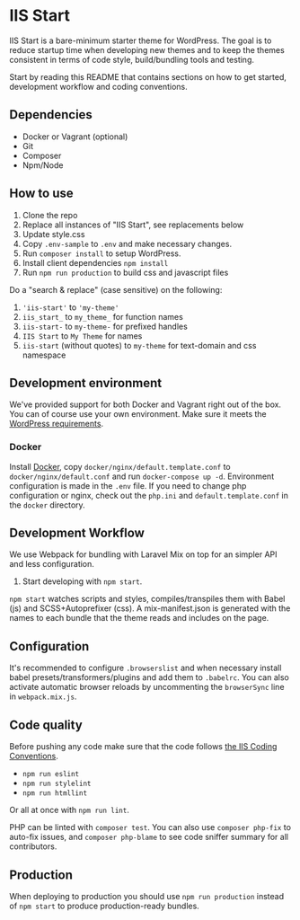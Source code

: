 # IIS Start

IIS Start is a bare-minimum starter theme for WordPress. The goal is to reduce startup time when developing
new themes and to keep the themes consistent in terms of code style, build/bundling tools and testing.

Start by reading this README that contains sections on how to get started, development workflow and coding conventions.

## Dependencies

- Docker or Vagrant (optional)
- Git
- Composer
- Npm/Node

## How to use

1. Clone the repo
2. Replace all instances of "IIS Start", see replacements below
3. Update style.css
4. Copy `.env-sample` to `.env` and make necessary changes.
4. Run `composer install` to setup WordPress.
5. Install client dependencies `npm install`
6. Run `npm run production` to build css and javascript files

Do a "search & replace" (case sensitive) on the following:

1. `'iis-start'` to `'my-theme'`
2. `iis_start_` to `my_theme_` for function names
3. `iis-start-` to `my-theme-` for prefixed handles
4. `IIS Start` to `My Theme` for names
5. `iis-start` (without quotes) to `my-theme` for text-domain and css namespace

## Development environment

We've provided support for both Docker and Vagrant right out of the box. You can of course use your own environment. Make sure it meets the [WordPress requirements](https://wordpress.org/about/requirements/).

### Docker

Install [Docker](https://docs.docker.com/install/), copy `docker/nginx/default.template.conf` to `docker/nginx/default.conf` and run `docker-compose up -d`. Environment configuration is made in the `.env` file. If you need to change php configuration or nginx, check out the `php.ini` and `default.template.conf` in the `docker` directory.

## Development Workflow

We use Webpack for bundling with Laravel Mix on top for an simpler API and less configuration.

1. Start developing with `npm start`.

`npm start` watches scripts and styles, compiles/transpiles them with Babel (js) and SCSS+Autoprefixer (css).
A mix-manifest.json is generated with the names to each bundle that the theme reads and includes on the page.

## Configuration

It's recommended to configure `.browserslist` and when necessary install babel presets/transformers/plugins and add them to `.babelrc`. You can also activate automatic browser reloads by uncommenting the `browserSync` line in `webpack.mix.js`.

## Code quality

Before pushing any code make sure that the code follows [the IIS Coding Conventions](https://github.com/sewebb/iis-start/wiki/IIS-Coding-Conventions).

* `npm run eslint`
* `npm run stylelint`
* `npm run htmllint`

Or all at once with `npm run lint`.

PHP can be linted with `composer test`. You can also use `composer php-fix` to auto-fix issues, and `composer php-blame` to see code sniffer summary for all contributors.

## Production

When deploying to production you should use `npm run production` instead of `npm start` to produce production-ready bundles.
